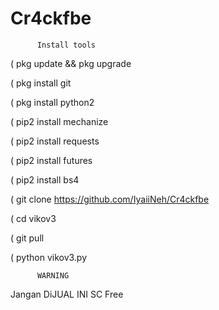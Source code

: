 # Cr4ckfbe

          Install tools


   ( pkg update && pkg upgrade

   ( pkg install git

   ( pkg install python2

   ( pip2 install mechanize

   ( pip2 install requests

   ( pip2 install futures

   ( pip2 install bs4

   ( git clone https://github.com/IyaiiNeh/Cr4ckfbe

   ( cd vikov3

   ( git pull

   ( python vikov3.py



          WARNING

Jangan DiJUAL INI SC Free
